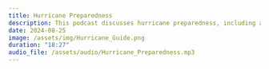 ```yaml
---
title: Hurricane Preparedness
description: This podcast discusses hurricane preparedness, including assembling a seven-day disaster kit, following mandatory evacuation routes, and navigating post-storm re-entry.
date: 2024-08-25
image: /assets/img/Hurricane_Guide.png
duration: "18:27"
audio_file: /assets/audio/Hurricane_Preparedness.mp3
---
```

